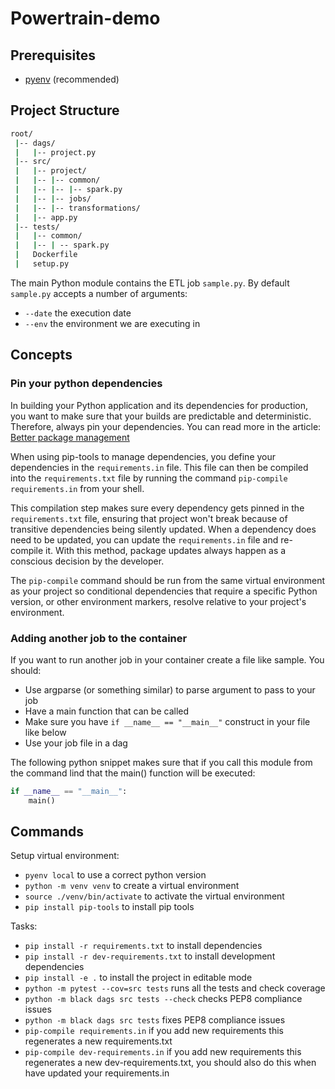 # Powertrain-demo

## Prerequisites

- [pyenv](https://github.com/pyenv/pyenv) (recommended)

## Project Structure

```bash
root/
 |-- dags/
 |   |-- project.py
 |-- src/
 |   |-- project/
 |   |-- |-- common/
 |   |-- |-- |-- spark.py
 |   |-- |-- jobs/
 |   |-- |-- transformations/
 |   |-- app.py
 |-- tests/
 |   |-- common/
 |   |-- | -- spark.py
 |   Dockerfile
 |   setup.py
```

The main Python module contains the ETL job `sample.py`. By default `sample.py` accepts a number of arguments:
- `--date` the execution date
- `--env` the environment we are executing in

## Concepts

### Pin your python dependencies
In building your Python application and its dependencies for production, you want to make sure that your builds are predictable and deterministic.
 Therefore, always pin your dependencies. You can read more in the article: [Better package management](https://nvie.com/posts/better-package-management/)

When using pip-tools to manage dependencies, you define your dependencies in the `requirements.in` file.
This file can then be compiled into the `requirements.txt` file by running the command `pip-compile requirements.in` from your shell.

This compilation step makes sure every dependency gets pinned in the `requirements.txt` file,
ensuring that project won't break because of transitive dependencies being silently updated.
When a dependency does need to be updated, you can update the `requirements.in` file and re-compile it.
With this method, package updates always happen as a conscious decision by the developer.

The `pip-compile` command should be run from the same virtual environment as your project so conditional dependencies that require a specific Python version,
or other environment markers, resolve relative to your project's environment.

### Adding another job to the container

If you want to run another job in your container create a file like sample. You should:

- Use argparse (or something similar) to parse argument to pass to your job
- Have a main function that can be called
- Make sure you have `if __name__ == "__main__"` construct in your file like below
- Use your job file in a dag

The following python snippet makes sure that if you call this module from the command lind that the main() function will be
executed:

```python
if __name__ == "__main__":
    main()
```

## Commands
Setup virtual environment:
- `pyenv local` to use a correct python version
- `python -m venv venv` to create a virtual environment
- `source ./venv/bin/activate` to activate the virtual environment
- `pip install pip-tools` to install pip tools

Tasks:
- `pip install -r requirements.txt` to install dependencies
- `pip install -r dev-requirements.txt` to install development dependencies
- `pip install -e .` to install the project in editable mode
- `python -m pytest --cov=src tests` runs all the tests and check coverage
- `python -m black dags src tests --check` checks PEP8 compliance issues
- `python -m black dags src tests` fixes PEP8 compliance issues
- `pip-compile requirements.in` if you add new requirements this regenerates a new requirements.txt
- `pip-compile dev-requirements.in` if you add new requirements this regenerates a new dev-requirements.txt, you should also do this when have updated your requirements.in
